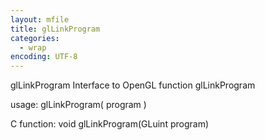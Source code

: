 ```yaml
---
layout: mfile
title: glLinkProgram
categories:
  - wrap
encoding: UTF-8
---
```


glLinkProgram  Interface to OpenGL function glLinkProgram

usage:  glLinkProgram( program )

C function:  void glLinkProgram(GLuint program)